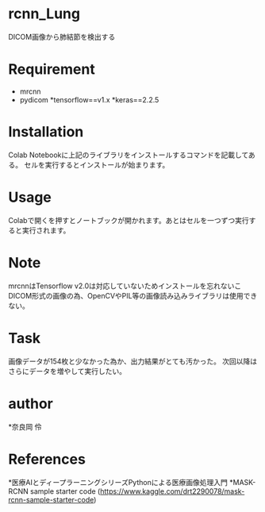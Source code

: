 # rcnn_Lung

DICOM画像から肺結節を検出する
 
# Requirement
 
* mrcnn
* pydicom
*tensorflow==v1.x
*keras==2.2.5

 
# Installation
 
Colab Notebookに上記のライブラリをインストールするコマンドを記載してある。
セルを実行するとインストールが始まります。

# Usage
Colabで開くを押すとノートブックが開かれます。あとはセルを一つずつ実行すると実行されます。

# Note
mrcnnはTensorflow v2.0は対応していないためインストールを忘れないこ
DICOM形式の画像の為、OpenCVやPIL等の画像読み込みライブラリは使用できない。

# Task
画像データが154枚と少なかった為か、出力結果がとても汚かった。
次回以降はさらにデータを増やして実行したい。

# author
*奈良岡 伶

# References
*医療AIとディープラーニングシリーズPythonによる医療画像処理入門
*MASK-RCNN sample starter code
(https://www.kaggle.com/drt2290078/mask-rcnn-sample-starter-code)
 
